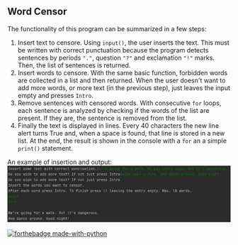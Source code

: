 ## Word Censor

The functionality of this program can be summarized in a few steps:    

1. Insert text to censore. Using `input()`, the user inserts the text. This must be written with correct punctuation because the program detects sentences by periods `"."`,
question `"?"` and exclamation `"!"` marks. Then, the list of sentences is returned.    
2. Insert words to censore. With the same basic function, forbidden words are collected in a list and then returned. When the user doesn't want to add more words,
or more text (in the previous step), just leaves the input empty and presses `Intro`.     
3. Remove sentences with censored words. With consecutive `for` loops, each sentence is analyzed by checking if the words of the list are present. If they are,
the sentence is removed from the list.     
4. Finally the text is displayed in lines. Every 40 characters the new line alert turns True and, when a space is found, that line is stored in a new list. At the end,
the result is shown in the console with a `for` an a simple `print()` statement.       

An example of insertion and output:    
!["Sample output"](output.JPG)

[![forthebadge made-with-python](http://ForTheBadge.com/images/badges/made-with-python.svg)](https://www.python.org/)
